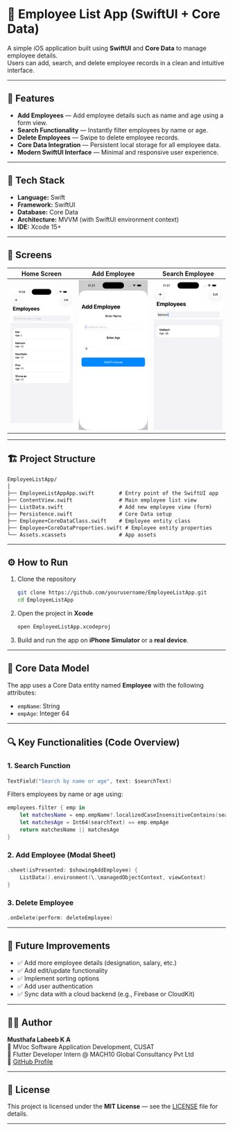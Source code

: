 # 👥 Employee List App (SwiftUI + Core Data)

A simple iOS application built using **SwiftUI** and **Core Data** to manage employee details.  
Users can add, search, and delete employee records in a clean and intuitive interface.

---

## 🚀 Features

- **Add Employees** — Add employee details such as name and age using a form view.  
- **Search Functionality** — Instantly filter employees by name or age.  
- **Delete Employees** — Swipe to delete employee records.  
- **Core Data Integration** — Persistent local storage for all employee data.  
- **Modern SwiftUI Interface** — Minimal and responsive user experience.

---

## 🧩 Tech Stack

- **Language:** Swift  
- **Framework:** SwiftUI  
- **Database:** Core Data  
- **Architecture:** MVVM (with SwiftUI environment context)  
- **IDE:** Xcode 15+

---

## 📱 Screens

| Home Screen | Add Employee | Search Employee |
|--------------|---------------|----------------|
| ![Home](Screenshots/home.png) | ![Add](Screenshots/add.png) | ![Search](Screenshots/search.png) |

---

## 🏗️ Project Structure

```
EmployeeListApp/
│
├── EmployeeListAppApp.swift        # Entry point of the SwiftUI app
├── ContentView.swift               # Main employee list view
├── ListData.swift                  # Add new employee view (form)
├── Persistence.swift               # Core Data setup
├── Employee+CoreDataClass.swift    # Employee entity class
├── Employee+CoreDataProperties.swift # Employee entity properties
└── Assets.xcassets                 # App assets
```

---

## ⚙️ How to Run

1. Clone the repository  
   ```bash
   git clone https://github.com/yourusername/EmployeeListApp.git
   cd EmployeeListApp
   ```

2. Open the project in **Xcode**  
   ```bash
   open EmployeeListApp.xcodeproj
   ```

3. Build and run the app on **iPhone Simulator** or a **real device**.

---

## 🧠 Core Data Model

The app uses a Core Data entity named **Employee** with the following attributes:
- `empName`: String  
- `empAge`: Integer 64  

---

## 🔍 Key Functionalities (Code Overview)

### 1. Search Function
```swift
TextField("Search by name or age", text: $searchText)
```
Filters employees by name or age using:
```swift
employees.filter { emp in
    let matchesName = emp.empName?.localizedCaseInsensitiveContains(searchText) ?? false
    let matchesAge = Int64(searchText) == emp.empAge
    return matchesName || matchesAge
}
```

### 2. Add Employee (Modal Sheet)
```swift
.sheet(isPresented: $showingAddEmployee) {
    ListData().environment(\.\managedObjectContext, viewContext)
}
```

### 3. Delete Employee
```swift
.onDelete(perform: deleteEmployee)
```

---

## 🧾 Future Improvements

- ✅ Add more employee details (designation, salary, etc.)
- ✅ Add edit/update functionality  
- ✅ Implement sorting options  
- ✅ Add user authentication  
- ✅ Sync data with a cloud backend (e.g., Firebase or CloudKit)

---

## 🧑‍💻 Author

**Musthafa Labeeb K A**  
📍 MVoc Software Application Development, CUSAT  
💼 Flutter Developer Intern @ MACH10 Global Consultancy Pvt Ltd  
🔗 [GitHub Profile](https://github.com/yourusername)

---

## 🪪 License

This project is licensed under the **MIT License** — see the [LICENSE](LICENSE) file for details.

---
